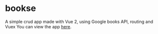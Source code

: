 # bookse
A simple crud app made with Vue 2, using Google books API, routing and Vuex 
You can view the app <a href="https://yonisegev.github.io/bookse-vue/#/">here</a>.

